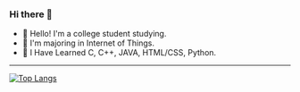 ### Hi there 👋

- 💬 Hello! I'm a college student studying.
- 🌱 I'm majoring in Internet of Things.
- 🤔 I Have Learned C, C++, JAVA, HTML/CSS, Python.
<hr>
<!--- 
- 👯 I’m looking to collaborate on ...
-  I’m looking for help with ...
- 💬 Ask me about ...
- 📫 How to reach me: ...
- 😄 Pronouns: ...
- ⚡ Fun fact: ... -->


[![Top Langs](https://github-readme-stats.vercel.app/api/top-langs/?username=skt4253)](https://github.com/anuraghazra/github-readme-stats)
